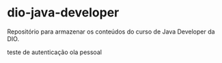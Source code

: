 # dio-java-developer
Repositório para armazenar os conteúdos do curso de Java Developer da DIO.

teste de autenticação
ola pessoal